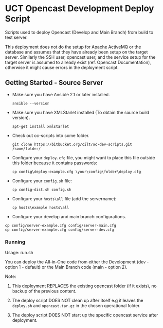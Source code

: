# UCT Opencast Development Deploy Script

Scripts used to deploy Opencast (Develop and Main Branch) from build to test server.

This deployment does not do the setup for Apache ActiveMQ or the database and assumes that they have already been setup on the target server. Similarly the SSH user, opencast user, and the service setup for the target server is assumed to already exist (ref. Opencast Documentation), otherwise it might cause errors in the deployment script.

## Getting Started - Source Server

* Make sure you have Ansible 2.1 or later installed.

    `ansible --version`

* Make sure you have XMLStarlet installed (To obtain the source build version).

    `apt-get install xmlstarlet`

* Check out oc-scripts into some folder.

    `git clone https://bitbucket.org/cilt/oc-dev-scripts.git /some/folder/`

* Configure your `deploy.cfg` file, you might want to place this file outside this folder because it contains passwords:

    `cp config\deploy-example.cfg \your\config\folder\deploy.cfg`

* Configure your `config.sh` file:

    `cp config-dist.sh config.sh`

* Configure your `hosts\all` file (add the servername):

    `cp hosts\example hosts\all`

* Configure your develop and main branch configurations.

```
cp config/server-example.cfg config/server-main.cfg
cp config/server-example.cfg config/server-dev.cfg
```

### Running

  Usage: run.sh 

You can deploy the All-in-One code from either the Development (dev - option 1 - default) or the Main Branch code (main - option 2).

Note:

1. This deployment REPLACES the existing opencast folder (if it exists), no backup of the previous content.

2. The deploy script DOES NOT clean up after itself e.g it leaves the `deploy.sh` and `opencast.tar.gz` in the chosen operational folder. 

3. The deploy script DOES NOT start up the specific opencast service after deployment.